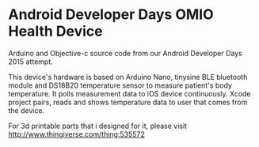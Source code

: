# Android Developer Days OMIO Health Device 

Arduino and Objective-c source code from our Android Developer Days 2015 attempt.

This device's hardware is based on Arduino Nano, tinysine BLE bluetooth module and DS18B20 temperature sensor to
measure patient's body temperature. It polls measurement data to iOS device continuously. Xcode project pairs, reads and shows
temperature data to user that comes from the device.

For 3d printable parts that i designed for it, please visit
http://www.thingiverse.com/thing:535572
